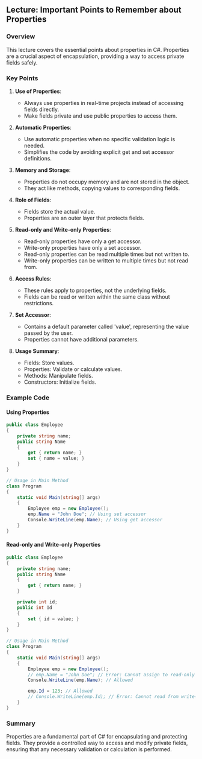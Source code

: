 
## Lecture: Important Points to Remember about Properties

### Overview
This lecture covers the essential points about properties in C#. Properties are a crucial aspect of encapsulation, providing a way to access private fields safely.

### Key Points

1. **Use of Properties**: 
   - Always use properties in real-time projects instead of accessing fields directly.
   - Make fields private and use public properties to access them.

2. **Automatic Properties**:
   - Use automatic properties when no specific validation logic is needed.
   - Simplifies the code by avoiding explicit get and set accessor definitions.

3. **Memory and Storage**:
   - Properties do not occupy memory and are not stored in the object.
   - They act like methods, copying values to corresponding fields.

4. **Role of Fields**:
   - Fields store the actual value.
   - Properties are an outer layer that protects fields.

5. **Read-only and Write-only Properties**:
   - Read-only properties have only a get accessor.
   - Write-only properties have only a set accessor.
   - Read-only properties can be read multiple times but not written to.
   - Write-only properties can be written to multiple times but not read from.

6. **Access Rules**:
   - These rules apply to properties, not the underlying fields.
   - Fields can be read or written within the same class without restrictions.

7. **Set Accessor**:
   - Contains a default parameter called 'value', representing the value passed by the user.
   - Properties cannot have additional parameters.

8. **Usage Summary**:
   - Fields: Store values.
   - Properties: Validate or calculate values.
   - Methods: Manipulate fields.
   - Constructors: Initialize fields.

### Example Code

#### Using Properties
```csharp
public class Employee
{
    private string name;
    public string Name
    {
        get { return name; }
        set { name = value; }
    }
}

// Usage in Main Method
class Program
{
    static void Main(string[] args)
    {
        Employee emp = new Employee();
        emp.Name = "John Doe"; // Using set accessor
        Console.WriteLine(emp.Name); // Using get accessor
    }
}
```

#### Read-only and Write-only Properties
```csharp
public class Employee
{
    private string name;
    public string Name
    {
        get { return name; }
    }

    private int id;
    public int Id
    {
        set { id = value; }
    }
}

// Usage in Main Method
class Program
{
    static void Main(string[] args)
    {
        Employee emp = new Employee();
        // emp.Name = "John Doe"; // Error: Cannot assign to read-only property
        Console.WriteLine(emp.Name); // Allowed

        emp.Id = 123; // Allowed
        // Console.WriteLine(emp.Id); // Error: Cannot read from write-only property
    }
}
```

### Summary
Properties are a fundamental part of C# for encapsulating and protecting fields. They provide a controlled way to access and modify private fields, ensuring that any necessary validation or calculation is performed.

